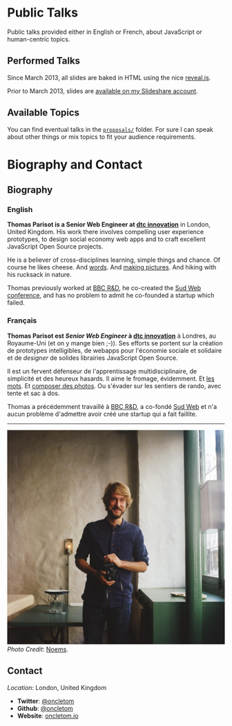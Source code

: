 # Public Talks

Public talks provided either in English or French, about JavaScript or human-centric topics.

## Performed Talks

Since March 2013, all slides are baked in HTML using the nice [reveal.js](https://github.com/hakimel/reveal.js/).

Prior to March 2013, slides are [available on my Slideshare account](http://www.slideshare.net/oncletom/presentations).

## Available Topics

You can find eventual talks in the [`proposals/`](proposals) folder. For sure I can speak about other things or mix topics to fit your audience requirements.

# Biography and Contact

## Biography

### English

**Thomas Parisot is a Senior Web Engineer at [dtc innovation][dtc-innovation]** in London, United Kingdom. His work there involves compelling user experience prototypes, to design social economy web apps and to craft excellent JavaScript Open Source projects.

He is a believer of cross-disciplines learning, simple things and chance. Of course he likes cheese. And [words](https://oncletom.io). And [making pictures][photography]. And hiking with his rucksack in nature.

Thomas previously worked at [BBC R&D][bbcrd], he co-created the [Sud Web conference][sudweb], and has no problem to admit he co-founded a startup which failed.

### Français

**Thomas Parisot est *Senior Web Engineer* à [dtc innovation][dtc-innovation]** à Londres, au Royaume-Uni (et on y mange bien ;-)). Ses efforts se portent sur la création de prototypes intelligibles, de webapps pour l'économie sociale et solidaire et de *designer* de solides librairies JavaScript Open Source.

Il est un fervent défenseur de l'apprentissage multidisciplinaire, de simplicité et des heureux hasards. Il aime le fromage, évidemment. Et [les mots](https://oncletom.io). Et [composer des photos][photography]. Ou s'évader sur les sentiers de rando, avec tente et sac à dos.

Thomas a précédemment travaillé à [BBC R&D][bbcrd], a co-fondé [Sud Web][sudweb] et n'a aucun problème d'admettre avoir créé une startup qui a fait faillite.

----

![](thomas-parisot.jpg)
*Photo Credit*: [Noems](https://twitter.com/noeems).


## Contact

*Location*: London, United Kingdom

* **Twitter**: [@oncletom](https://twitter.com/oncletom)
* **Github**: [@oncletom](https://github.com/oncletom)
* **Website**: [oncletom.io](https://oncletom.io)

[dtc-innovation]: https://dtc-innovation.org/
[bbcrd]: http://www.bbc.co.uk/rd
[sudweb]: https://sudweb.fr/
[photography]: https://oncletom.io/photography/
